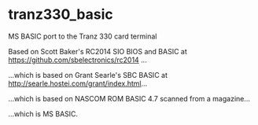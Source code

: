 # tranz330_basic
MS BASIC port to the Tranz 330 card terminal

Based on Scott Baker's RC2014 SIO BIOS and BASIC at https://github.com/sbelectronics/rc2014 ...

...which is based on Grant Searle's SBC BASIC at http://searle.hostei.com/grant/index.html...

...which is based on NASCOM ROM BASIC 4.7 scanned from a magazine...

...which is MS BASIC.
